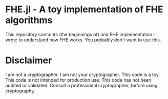 # FHE.jl - A toy implementation of FHE algorithms

This repository containts (the beginnings of) and FHE implementation
I wrote to understand how FHE works. You probably don't want to use this.

# Disclaimer

I am not a cryptographer. I am not your cryptographer. This code is a toy.
This code is not intended for production use. This code has not been audited
or validated. Consult a professional cryptographer, before using cryptography.
